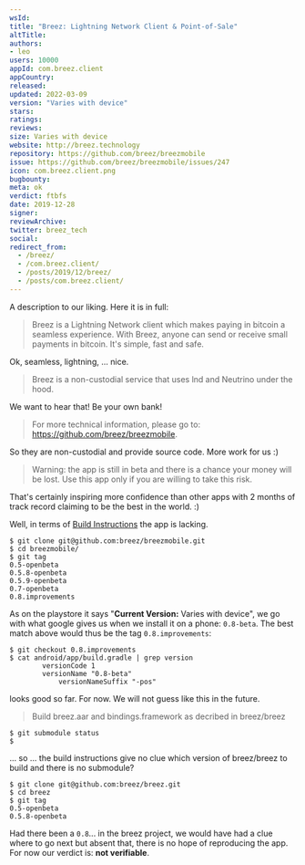 ```yaml
---
wsId: 
title: "Breez: Lightning Network Client & Point-of-Sale"
altTitle: 
authors:
- leo
users: 10000
appId: com.breez.client
appCountry: 
released: 
updated: 2022-03-09
version: "Varies with device"
stars: 
ratings: 
reviews: 
size: Varies with device
website: http://breez.technology
repository: https://github.com/breez/breezmobile
issue: https://github.com/breez/breezmobile/issues/247
icon: com.breez.client.png
bugbounty: 
meta: ok
verdict: ftbfs
date: 2019-12-28
signer: 
reviewArchive:
twitter: breez_tech
social:
redirect_from:
  - /breez/
  - /com.breez.client/
  - /posts/2019/12/breez/
  - /posts/com.breez.client/
---
```


A description to our liking. Here it is in full:

> Breez is a Lightning Network client which makes paying in bitcoin a seamless
  experience. With Breez, anyone can send or receive small payments in bitcoin.
  It's simple, fast and safe.

Ok, seamless, lightning, ... nice.

> Breez is a non-custodial service that uses lnd and Neutrino under the hood.

We want to hear that! Be your own bank!

> For more technical information, please go to: https://github.com/breez/breezmobile.

So they are non-custodial and provide source code. More work for us :)

> Warning: the app is still in beta and there is a chance your money will be
  lost. Use this app only if you are willing to take this risk.

That's certainly inspiring more confidence than other apps with 2 months of
track record claiming to be the best in the world. :)

Well, in terms of [Build Instructions](https://github.com/breez/breezmobile#build)
the app is lacking.

```
$ git clone git@github.com:breez/breezmobile.git
$ cd breezmobile/
$ git tag
0.5-openbeta
0.5.8-openbeta
0.5.9-openbeta
0.7-openbeta
0.8.improvements
```

As on the playstore it says "**Current Version:** Varies with device", we go with
what google gives us when we install it on a phone: `0.8-beta`. The best match above would thus be the tag
`0.8.improvements`:

```
$ git checkout 0.8.improvements 
$ cat android/app/build.gradle | grep version
        versionCode 1
        versionName "0.8-beta"
            versionNameSuffix "-pos"
```

looks good so far. For now. We will not guess like this in the future.

> Build breez.aar and bindings.framework as decribed in breez/breez

```
$ git submodule status 
$
```

... so ... the build instructions give no clue which version of breez/breez to
build and there is no submodule?

```
$ git clone git@github.com:breez/breez.git
$ cd breez
$ git tag
0.5-openbeta
0.5.8-openbeta
```

Had there been a `0.8`... in the breez project, we would have had a clue
where to go next but absent that, there is no hope of reproducing the app. For
now our verdict is: **not verifiable**.
